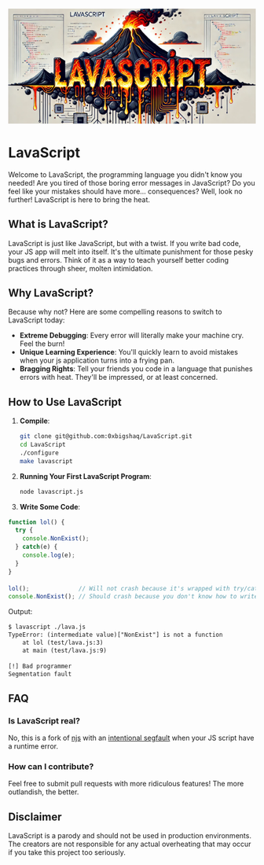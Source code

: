<p align="center">
<img src='LavaScript-logo.png'>
</p>


# LavaScript

Welcome to LavaScript, the programming language you didn't know you needed! Are you tired of those boring error messages in JavaScript? Do you feel like your mistakes should have more... consequences? Well, look no further! LavaScript is here to bring the heat.

## What is LavaScript?

LavaScript is just like JavaScript, but with a twist. If you write bad code, your JS app will melt into itself. It's the ultimate punishment for those pesky bugs and errors. Think of it as a way to teach yourself better coding practices through sheer, molten intimidation.

## Why LavaScript?

Because why not? Here are some compelling reasons to switch to LavaScript today:

- **Extreme Debugging**: Every error will literally make your machine cry. Feel the burn!
- **Unique Learning Experience**: You'll quickly learn to avoid mistakes when your js application turns into a frying pan.
- **Bragging Rights**: Tell your friends you code in a language that punishes errors with heat. They'll be impressed, or at least concerned.

## How to Use LavaScript

1. **Compile**:
    ```bash
    git clone git@github.com:0xbigshaq/LavaScript.git
    cd LavaScript
    ./configure
    make lavascript
    ```

2. **Running Your First LavaScript Program**:
    ```bash
    node lavascript.js
    ```

3. **Write Some Code**:
```javascript
function lol() {
  try {
    console.NonExist();
  } catch(e) {
    console.log(e);
  }
}

lol();              // Will not crash because it's wrapped with try/catch. Error is printed and the script continues.
console.NonExist(); // Should crash because you don't know how to write code that handle errors.
```

Output:
```
$ lavascript ./lava.js
TypeError: (intermediate value)["NonExist"] is not a function
    at lol (test/lava.js:3)
    at main (test/lava.js:9)

[!] Bad programmer
Segmentation fault
```

## FAQ

### Is LavaScript real?

No, this is a fork of [njs](https://github.com/nginx/njs) with an [intentional segfault](https://github.com/0xbigshaq/LavaScript/commit/ce82de8f7684cad9a3d509e908b5d9f0c6500770#diff-3446f78186ad7c745d1a4ef73b1ff7b4fc4cd9ae3412fc17a4ec604560b85a10) when your JS script have a runtime error.

### How can I contribute?

Feel free to submit pull requests with more ridiculous features! The more outlandish, the better.

## Disclaimer

LavaScript is a parody and should not be used in production environments. The creators are not responsible for any actual overheating that may occur if you take this project too seriously.

